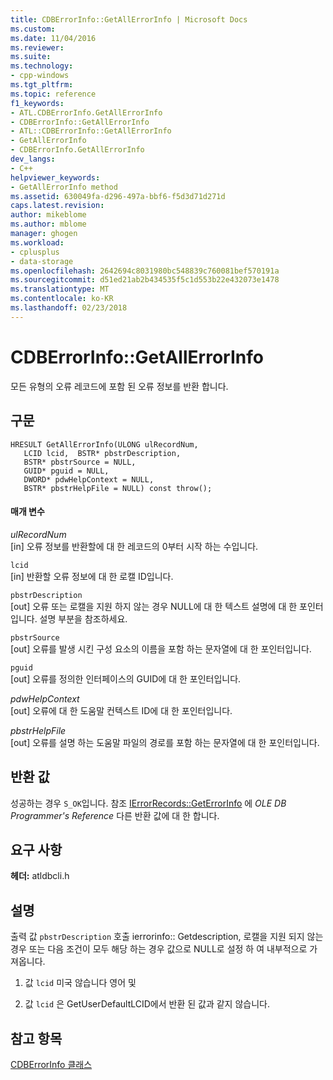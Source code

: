 ```yaml
---
title: CDBErrorInfo::GetAllErrorInfo | Microsoft Docs
ms.custom: 
ms.date: 11/04/2016
ms.reviewer: 
ms.suite: 
ms.technology:
- cpp-windows
ms.tgt_pltfrm: 
ms.topic: reference
f1_keywords:
- ATL.CDBErrorInfo.GetAllErrorInfo
- CDBErrorInfo::GetAllErrorInfo
- ATL::CDBErrorInfo::GetAllErrorInfo
- GetAllErrorInfo
- CDBErrorInfo.GetAllErrorInfo
dev_langs:
- C++
helpviewer_keywords:
- GetAllErrorInfo method
ms.assetid: 630049fa-d296-497a-bbf6-f5d3d71d271d
caps.latest.revision: 
author: mikeblome
ms.author: mblome
manager: ghogen
ms.workload:
- cplusplus
- data-storage
ms.openlocfilehash: 2642694c8031980bc548839c760081bef570191a
ms.sourcegitcommit: d51ed21ab2b434535f5c1d553b22e432073e1478
ms.translationtype: MT
ms.contentlocale: ko-KR
ms.lasthandoff: 02/23/2018
---
```

# <a name="cdberrorinfogetallerrorinfo"></a>CDBErrorInfo::GetAllErrorInfo
모든 유형의 오류 레코드에 포함 된 오류 정보를 반환 합니다.  
  
## <a name="syntax"></a>구문  
  
```
HRESULT GetAllErrorInfo(ULONG ulRecordNum,  
   LCID lcid,  BSTR* pbstrDescription,  
   BSTR* pbstrSource = NULL,  
   GUID* pguid = NULL,  
   DWORD* pdwHelpContext = NULL,  
   BSTR* pbstrHelpFile = NULL) const throw();  
```  
  
#### <a name="parameters"></a>매개 변수  
 *ulRecordNum*  
 [in] 오류 정보를 반환할에 대 한 레코드의 0부터 시작 하는 수입니다.  
  
 `lcid`  
 [in] 반환할 오류 정보에 대 한 로캘 ID입니다.  
  
 `pbstrDescription`  
 [out] 오류 또는 로캘을 지원 하지 않는 경우 NULL에 대 한 텍스트 설명에 대 한 포인터입니다. 설명 부분을 참조하세요.  
  
 `pbstrSource`  
 [out] 오류를 발생 시킨 구성 요소의 이름을 포함 하는 문자열에 대 한 포인터입니다.  
  
 `pguid`  
 [out] 오류를 정의한 인터페이스의 GUID에 대 한 포인터입니다.  
  
 *pdwHelpContext*  
 [out] 오류에 대 한 도움말 컨텍스트 ID에 대 한 포인터입니다.  
  
 *pbstrHelpFile*  
 [out] 오류를 설명 하는 도움말 파일의 경로를 포함 하는 문자열에 대 한 포인터입니다.  
  
## <a name="return-value"></a>반환 값  
 성공하는 경우 `S_OK`입니다. 참조 [IErrorRecords::GetErrorInfo](https://msdn.microsoft.com/en-us/library/ms711230.aspx) 에 *OLE DB Programmer's Reference* 다른 반환 값에 대 한 합니다.  
  
## <a name="requirements"></a>요구 사항  
 **헤더:** atldbcli.h  
  
## <a name="remarks"></a>설명  
 출력 값 `pbstrDescription` 호출 ierrorinfo:: Getdescription, 로캘을 지원 되지 않는 경우 또는 다음 조건이 모두 해당 하는 경우 값으로 NULL로 설정 하 여 내부적으로 가져옵니다.  
  
1.  값 `lcid` 미국 않습니다 영어 및  
  
2.  값 `lcid` 은 GetUserDefaultLCID에서 반환 된 값과 같지 않습니다.  
  
## <a name="see-also"></a>참고 항목  
 [CDBErrorInfo 클래스](../../data/oledb/cdberrorinfo-class.md)